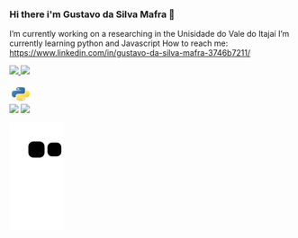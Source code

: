 ### Hi there i'm Gustavo da Silva Mafra 👋



I’m currently working on a researching in the Unisidade do Vale do Itajaí
I’m currently learning python and Javascript
How to reach me: https://www.linkedin.com/in/gustavo-da-silva-mafra-3746b7211/

 <div>
  <a href="https://github.com/GustavoSMafra">
  <img height="150em" src="https://github-readme-stats.vercel.app/api?username=GustavoSMafra&show_icons=true&theme=dracula&include_all_commits=true&count_private=true"/>
  <img height="150em" src="https://github-readme-stats.vercel.app/api/top-langs/?username=GustavoSMafra&layout=compact&langs_count=7&theme=dracula"/>
</div>

<div style="display: inline_block"><br>
  <img alt="Python" height="30" width="40" src="https://raw.githubusercontent.com/devicons/devicon/master/icons/python/python-original.svg">
</div>
  
<div> 
  <a href = "mailto:mafraguh@gamil.com"><img src="https://img.shields.io/badge/-Gmail-%23333?style=for-the-badge&logo=gmail&logoColor=white" target="_blank"></a>
  <a href="https://www.linkedin.com/in/gustavo-da-silva-mafra-3746b7211/" target="_blank"><img src="https://img.shields.io/badge/-LinkedIn-%230077B5?style=for-the-badge&logo=linkedin&logoColor=white" target="_blank"></a> 
 
  ![Snake animation](https://github.com/GustavoSMafra/GustavoSMafra/blob/output/github-contribution-grid-snake.svg)
 
</div>

